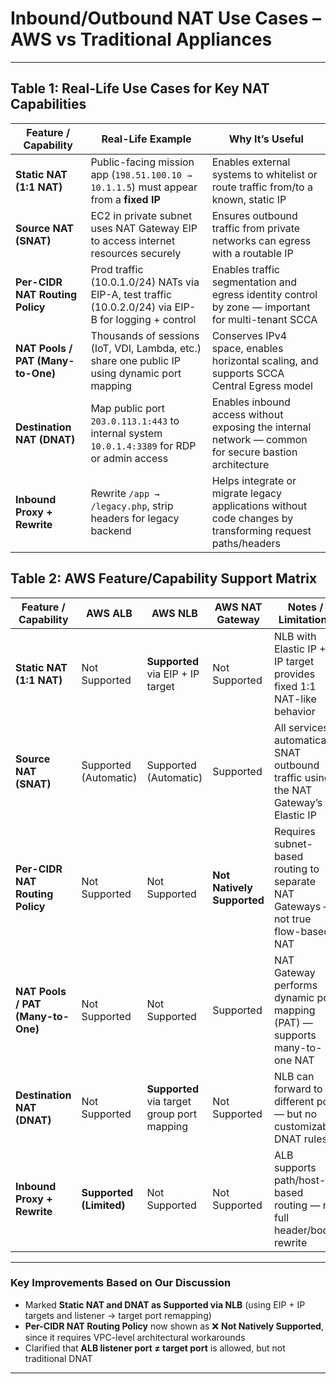

#  Inbound/Outbound NAT Use Cases – AWS vs Traditional Appliances

---

##  Table 1: Real-Life Use Cases for Key NAT Capabilities

| Feature / Capability              | Real-Life Example                                                                                         | Why It’s Useful                                                                                         |
|----------------------------------|------------------------------------------------------------------------------------------------------------|----------------------------------------------------------------------------------------------------------|
| **Static NAT (1:1 NAT)**          | Public-facing mission app (`198.51.100.10 → 10.1.1.5`) must appear from a **fixed IP**                     | Enables external systems to whitelist or route traffic from/to a known, static IP                       |
| **Source NAT (SNAT)**             | EC2 in private subnet uses NAT Gateway EIP to access internet resources securely                           | Ensures outbound traffic from private networks can egress with a routable IP                            |
| **Per-CIDR NAT Routing Policy**   | Prod traffic (10.0.1.0/24) NATs via EIP-A, test traffic (10.0.2.0/24) via EIP-B for logging + control       | Enables traffic segmentation and egress identity control by zone — important for multi-tenant SCCA      |
| **NAT Pools / PAT (Many-to-One)** | Thousands of sessions (IoT, VDI, Lambda, etc.) share one public IP using dynamic port mapping              | Conserves IPv4 space, enables horizontal scaling, and supports SCCA Central Egress model                |
| **Destination NAT (DNAT)**        | Map public port `203.0.113.1:443` to internal system `10.0.1.4:3389` for RDP or admin access                | Enables inbound access without exposing the internal network — common for secure bastion architecture   |
| **Inbound Proxy + Rewrite**       | Rewrite `/app → /legacy.php`, strip headers for legacy backend                                             | Helps integrate or migrate legacy applications without code changes by transforming request paths/headers |


## Table 2: AWS Feature/Capability Support Matrix

| Feature / Capability              | AWS ALB             | AWS NLB                    | AWS NAT Gateway         | Notes / Limitations                                                                 |
|----------------------------------|----------------------|-----------------------------|--------------------------|--------------------------------------------------------------------------------------|
| **Static NAT (1:1 NAT)**          | Not Supported        | **Supported** via EIP + IP target | Not Supported            | NLB with Elastic IP + IP target provides fixed 1:1 NAT-like behavior                 |
| **Source NAT (SNAT)**             | Supported (Automatic)| Supported (Automatic)       | Supported                | All services automatically SNAT outbound traffic using the NAT Gateway’s Elastic IP |
| **Per-CIDR NAT Routing Policy**   | Not Supported        | Not Supported               |  **Not Natively Supported** | Requires subnet-based routing to separate NAT Gateways — not true flow-based NAT    |
| **NAT Pools / PAT (Many-to-One)** | Not Supported        | Not Supported               | Supported                | NAT Gateway performs dynamic port mapping (PAT) — supports many-to-one NAT          |
| **Destination NAT (DNAT)**        | Not Supported        |  **Supported** via target group port mapping | Not Supported            | NLB can forward to a different port — but no customizable DNAT rules                |
| **Inbound Proxy + Rewrite**       |  **Supported (Limited)** | Not Supported               | Not Supported            | ALB supports path/host-based routing — no full header/body rewrite                  |

---

### Key Improvements Based on Our Discussion

- Marked **Static NAT and DNAT as Supported via NLB** (using EIP + IP targets and listener → target port remapping)
- **Per-CIDR NAT Routing Policy** now shown as ❌ **Not Natively Supported**, since it requires VPC-level architectural workarounds
- Clarified that **ALB listener port ≠ target port** is allowed, but not traditional DNAT

---
